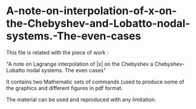 # A-note-on-interpolation-of-x-on-the-Chebyshev-and-Lobatto-nodal-systems.-The-even-cases

This file is related with the piece of work :
  
  "A note on Lagrange interpolation of |x| on the Chebyshev a Chebyshev-Lobatto nodal systems. The even cases"

 It contains two Mathematic sets of commands (used to produce some of the graphics and different figures in pdf format.

 The material can be used and reproduced with any limitation.

